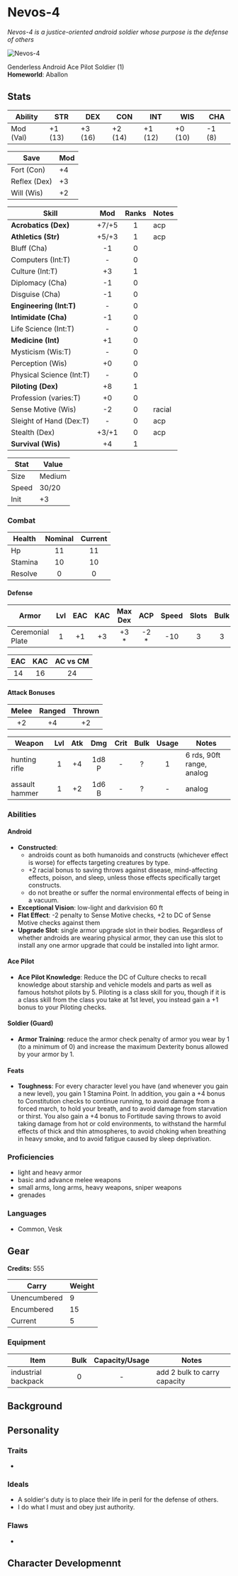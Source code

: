 # Nevos-4
*Nevos-4 is a justice-oriented android soldier whose purpose is the defense of others*

![Nevos-4](https://www.dropbox.com/s/hzvxqqys19cezwh/nevos-4.jpg?raw=1)

Genderless Android Ace Pilot Soldier (1)  
**Homeworld**: Aballon

## Stats

|**Ability**|**STR**|**DEX**|**CON**|**INT**|**WIS**|**CHA**|
| ---- | ---- | ---- | ---- | ---- | ---- | ---- |
|Mod (Val)| +1 (13) | +3 (16) | +2 (14) | +1 (12) | +0 (10) | -1 (8) |

| Save | Mod |
| ---- | --- |
| Fort (Con) | +4 |
| Reflex (Dex) | +3 |
| Will (Wis) | +2 |

| Skill | Mod | Ranks | Notes
| ---- | :--: | :---: | ----- |
| **Acrobatics (Dex)** | +7/+5 | 1 |acp|
| **Athletics (Str)** | +5/+3 | 1 |acp|
| Bluff (Cha) | -1 | 0 ||
| Computers (Int:T) | - | 0 ||
| Culture (Int:T) | +3 | 1 ||
| Diplomacy (Cha) | -1 | 0 ||
| Disguise (Cha) | -1 | 0 ||
| **Engineering (Int:T)** | - | 0 ||
| **Intimidate (Cha)** | -1 | 0 ||
| Life Science (Int:T) | - | 0 ||
| **Medicine (Int)**| +1 | 0 ||
| Mysticism (Wis:T) | - | 0 ||
| Perception (Wis) | +0 | 0 ||
| Physical Science (Int:T) | - | 0 ||
| **Piloting (Dex)** | +8 | 1 ||
| Profession (varies:T) | +0 | 0 ||
| Sense Motive (Wis) | -2 | 0 |racial|
| Sleight of Hand (Dex:T) | - | 0 |acp|
| Stealth (Dex) | +3/+1 | 0 |acp|
| **Survival (Wis)** | +4 | 1 ||

| Stat | Value |
| ---- | ----- |
| Size | Medium |
| Speed | 30/20 |
| Init | +3 |

### Combat

| Health | Nominal | Current |
| ------ | :-----: | :-----: |
| Hp | 11 | 11 |
| Stamina | 10 | 10 |
| Resolve | 0 | 0 |

#### Defense

| Armor | Lvl | EAC | KAC | Max Dex | ACP | Speed | Slots | Bulk |
| ----- | :-: | :-: | :-: | :-----: | :-: | :---: | :---: | :--: |
| Ceremonial Plate | 1 | +1 | +3 | +3 * | -2 * | -10 | 3 | 3 |

| EAC | KAC | AC vs CM |
| :-: | :-: | :------: |
| 14 | 16 | 24 |

#### Attack Bonuses

| Melee | Ranged | Thrown |
| :---: | :----: | :----: |
| +2 | +4 | +2 |

| Weapon | Lvl | Atk | Dmg | Crit | Bulk | Usage | Notes |
| ------ | :-: | :-: | :-: | :--: | :--: | :---: | ----- |
| hunting rifle | 1 | +4 | 1d8 P | - | ? | 1 | 6 rds, 90ft range, analog |
| assault hammer | 1 | +2 | 1d6 B | - | ? | - | analog | 

### Abilities

#### Android

- **Constructed**: 
	- androids count as both humanoids and constructs (whichever effect is worse) for effects targeting creatures by type. 
	- +2 racial bonus to saving throws against disease, mind-affecting effects, poison, and sleep, unless those effects specifically target constructs. 
	- do not breathe or suffer the normal environmental effects of being in a vacuum.
- **Exceptional Vision**: low-light and darkvision 60 ft
- **Flat Effect**: -2 penalty to Sense Motive checks, +2 to DC of Sense Motive checks against them
- **Upgrade Slot**: single armor upgrade slot in their bodies. Regardless of whether androids are wearing physical armor, they can use this slot to install any one armor upgrade that could be installed into light armor.

#### Ace Pilot

- **Ace Pilot Knowledge**: Reduce the DC of Culture checks to recall knowledge about starship and vehicle models and parts as well as famous hotshot pilots by 5. Piloting is a class skill for you, though if it is a class skill from the class you take at 1st level, you instead gain a +1 bonus to your Piloting checks.

#### Soldier (Guard)

- **Armor Training**: reduce the armor check penalty of armor you wear by 1 (to a minimum of 0) and increase the maximum Dexterity bonus allowed by your armor by 1.

#### Feats

- **Toughness**: For every character level you have (and whenever you gain a new level), you gain 1 Stamina Point. In addition, you gain a +4 bonus to Constitution checks to continue running, to avoid damage from a forced march, to hold your breath, and to avoid damage from starvation or thirst. You also gain a +4 bonus to Fortitude saving throws to avoid taking damage from hot or cold environments, to withstand the harmful effects of thick and thin atmospheres, to avoid choking when breathing in heavy smoke, and to avoid fatigue caused by sleep deprivation.


### Proficiencies

- light and heavy armor
- basic and advance melee weapons
- small arms, long arms, heavy weapons, sniper weapons
- grenades

### Languages

- Common, Vesk

## Gear

**Credits:** 555

| Carry | Weight |
| ----- | ------ |
| Unencumbered | 9 |
| Encumbered | 15 |
| Current | 5 |

### Equipment

| Item | Bulk | Capacity/Usage | Notes |
| ---- | :--: | :------------: | ----- |
| industrial backpack | 0 | - | add 2 bulk to carry capacity |

## Background

## Personality
### Traits

- 

### Ideals

- A soldier's duty is to place their life in peril for the defense of others.
- I do what I must and obey just authority.

### Flaws

- 

## Character Developmennt
